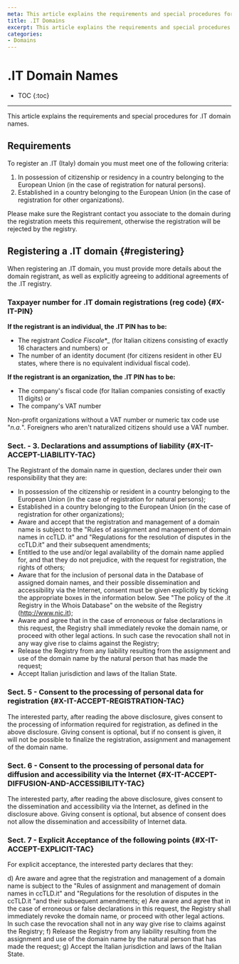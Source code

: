```yaml
---
meta: This article explains the requirements and special procedures for .it domain names.
title: .IT Domains
excerpt: This article explains the requirements and special procedures for .it domain names.
categories:
- Domains
---
```


# .IT Domain Names

* TOC
{:toc}

---

This article explains the requirements and special procedures for .IT domain names.


## Requirements

To register an .IT (Italy) domain you must meet one of the following criteria:

1. In possession of citizenship or residency in a country belonging to the European Union (in the case of registration for natural persons).
1. Established in a country belonging to the European Union (in the case of registration for other organizations).

Please make sure the Registrant contact you associate to the domain during the registration meets this requirement, otherwise the registration will be rejected by the registry.


## Registering a .IT domain {#registering}

When registering an .IT domain, you must provide more details about the domain registrant, as well as explicitly agreeing to additional agreements of the .IT registry.

### Taxpayer number for .IT domain registrations (reg code) {#X-IT-PIN}

**If the registrant is an individual, the .IT PIN has to be:**

- The registrant _Codice Fiscale_*_ (for Italian citizens consisting of exactly 16 characters and numbers) or
- The number of an identity document (for citizens resident in other EU states, where there is no equivalent individual fiscal code).

**If the registrant is an organization, the .IT PIN has to be:**

- The company's fiscal code (for Italian companies consisting of exactly 11 digits) or
- The company's VAT number

Non-profit organizations without a VAT number or numeric tax code use "_n.a._". Foreigners who aren't naturalized citizens should use a VAT number.

### Sect. - 3. Declarations and assumptions of liability {#X-IT-ACCEPT-LIABILITY-TAC}

The Registrant of the domain name in question, declares under their own responsibility that they are:

- In possession of the citizenship or resident in a country belonging to the European Union (in the case of registration for natural persons);
- Established in a country belonging to the European Union (in the case of registration for other organizations);
- Aware and accept that the registration and management of a domain name is subject to the "Rules of assignment and management of domain names in ccTLD. it" and "Regulations for the resolution of disputes in the ccTLD.it" and their subsequent amendments;
- Entitled to the use and/or legal availability of the domain name applied for, and that they do not prejudice, with the request for registration, the rights of others;
- Aware that for the inclusion of personal data in the Database of assigned domain names, and their possible dissemination and accessibility via the Internet, consent must be given explicitly by ticking the appropriate boxes in the information below. See "The policy of the .it Registry in the Whois Database" on the website of the Registry (http://www.nic.it);
- Aware and agree that in the case of erroneous or false declarations in this request, the Registry shall immediately revoke the domain name, or proceed with other legal actions. In such case the revocation shall not in any way give rise to claims against the Registry;
- Release the Registry from any liability resulting from the assignment and use of the domain name by the natural person that has made the request;
- Accept Italian jurisdiction and laws of the Italian State.

### Sect. 5 - Consent to the processing of personal data for registration {#X-IT-ACCEPT-REGISTRATION-TAC}

The interested party, after reading the above disclosure, gives consent to the processing of information required for registration, as defined in the above disclosure. Giving consent is optional, but if no consent is given, it will not be possible to finalize the registration, assignment and management of the domain name.

### Sect. 6 - Consent to the processing of personal data for diffusion and accessibility via the Internet {#X-IT-ACCEPT-DIFFUSION-AND-ACCESSIBILITY-TAC}

The interested party, after reading the above disclosure, gives consent to the dissemination and accessibility via the Internet, as defined in the disclosure above. Giving consent is optional, but absence of consent does not allow the dissemination and accessibility of Internet data.

### Sect. 7 - Explicit Acceptance of the following points {#X-IT-ACCEPT-EXPLICIT-TAC}

For explicit acceptance, the interested party declares that they:

d) Are aware and agree that the registration and management of a domain name is subject to the "Rules of assignment and management of domain names in ccTLD.it" and "Regulations for the resolution of disputes in the ccTLD.it "and their subsequent amendments;
e) Are aware and agree that in the case of erroneous or false declarations in this request, the Registry shall immediately revoke the domain name, or proceed with other legal actions. In such case the revocation shall not in any way give rise to claims against the Registry;
f) Release the Registry from any liability resulting from the assignment and use of the domain name by the natural person that has made the request;
g) Accept the Italian jurisdiction and laws of the Italian State.
